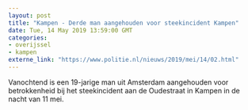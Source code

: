 ```yaml
---
layout: post
title: "Kampen - Derde man aangehouden voor steekincident Kampen"
date: Tue, 14 May 2019 13:59:00 GMT
categories: 
- overijssel 
- kampen 
externe_link: "https://www.politie.nl/nieuws/2019/mei/14/02.html"
---
```


Vanochtend is een 19-jarige man uit Amsterdam aangehouden voor betrokkenheid bij het steekincident aan de Oudestraat in Kampen in de nacht van 11 mei.
